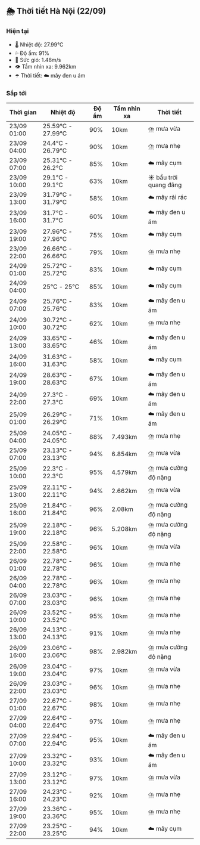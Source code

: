 ## 🌦️ Thời tiết Hà Nội (22/09)

### Hiện tại

- 🌡️ Nhiệt độ: 27.99℃
- 💦 Độ ẩm: 91%
- 💨 Sức gió: 1.48m/s
- 👁️ Tầm nhìn xa: 9.962km
- ☂️ Thời tiết: ☁️ mây đen u ám

### Sắp tới

| Thời gian | Nhiệt độ | Độ ẩm | Tầm nhìn xa | Thời tiết |
| --- | --- | --- | --- | --- |
| 23/09 01:00 | 25.59℃ - 27.99℃ | 90% | 10km | ⛈️ mưa vừa |
| 23/09 04:00 | 24.4℃ - 26.79℃ | 90% | 10km | ⛈️ mưa nhẹ |
| 23/09 07:00 | 25.31℃ - 26.2℃ | 85% | 10km | ☁️ mây cụm |
| 23/09 10:00 | 29.1℃ - 29.1℃ | 63% | 10km | ☀️ bầu trời quang đãng |
| 23/09 13:00 | 31.79℃ - 31.79℃ | 58% | 10km | ☁️ mây rải rác |
| 23/09 16:00 | 31.7℃ - 31.7℃ | 60% | 10km | ☁️ mây đen u ám |
| 23/09 19:00 | 27.96℃ - 27.96℃ | 75% | 10km | ☁️ mây cụm |
| 23/09 22:00 | 26.66℃ - 26.66℃ | 79% | 10km | ⛈️ mưa nhẹ |
| 24/09 01:00 | 25.72℃ - 25.72℃ | 83% | 10km | ☁️ mây cụm |
| 24/09 04:00 | 25℃ - 25℃ | 85% | 10km | ☁️ mây cụm |
| 24/09 07:00 | 25.76℃ - 25.76℃ | 83% | 10km | ☁️ mây đen u ám |
| 24/09 10:00 | 30.72℃ - 30.72℃ | 62% | 10km | ⛈️ mưa nhẹ |
| 24/09 13:00 | 33.65℃ - 33.65℃ | 46% | 10km | ☁️ mây đen u ám |
| 24/09 16:00 | 31.63℃ - 31.63℃ | 58% | 10km | ☁️ mây cụm |
| 24/09 19:00 | 28.63℃ - 28.63℃ | 67% | 10km | ☁️ mây đen u ám |
| 24/09 22:00 | 27.3℃ - 27.3℃ | 69% | 10km | ☁️ mây đen u ám |
| 25/09 01:00 | 26.29℃ - 26.29℃ | 71% | 10km | ☁️ mây đen u ám |
| 25/09 04:00 | 24.05℃ - 24.05℃ | 88% | 7.493km | ⛈️ mưa nhẹ |
| 25/09 07:00 | 23.13℃ - 23.13℃ | 94% | 6.854km | ⛈️ mưa vừa |
| 25/09 10:00 | 22.3℃ - 22.3℃ | 95% | 4.579km | ⛈️ mưa cường độ nặng |
| 25/09 13:00 | 22.11℃ - 22.11℃ | 94% | 2.662km | ⛈️ mưa vừa |
| 25/09 16:00 | 21.84℃ - 21.84℃ | 96% | 2.08km | ⛈️ mưa cường độ nặng |
| 25/09 19:00 | 22.18℃ - 22.18℃ | 96% | 5.208km | ⛈️ mưa cường độ nặng |
| 25/09 22:00 | 22.58℃ - 22.58℃ | 96% | 10km | ⛈️ mưa vừa |
| 26/09 01:00 | 22.78℃ - 22.78℃ | 96% | 10km | ⛈️ mưa nhẹ |
| 26/09 04:00 | 22.78℃ - 22.78℃ | 96% | 10km | ⛈️ mưa nhẹ |
| 26/09 07:00 | 23.03℃ - 23.03℃ | 96% | 10km | ⛈️ mưa nhẹ |
| 26/09 10:00 | 23.52℃ - 23.52℃ | 95% | 10km | ⛈️ mưa nhẹ |
| 26/09 13:00 | 24.13℃ - 24.13℃ | 91% | 10km | ⛈️ mưa nhẹ |
| 26/09 16:00 | 23.06℃ - 23.06℃ | 98% | 2.982km | ⛈️ mưa cường độ nặng |
| 26/09 19:00 | 23.04℃ - 23.04℃ | 97% | 10km | ⛈️ mưa vừa |
| 26/09 22:00 | 23.03℃ - 23.03℃ | 96% | 10km | ⛈️ mưa nhẹ |
| 27/09 01:00 | 22.67℃ - 22.67℃ | 98% | 10km | ⛈️ mưa nhẹ |
| 27/09 04:00 | 22.64℃ - 22.64℃ | 97% | 10km | ⛈️ mưa nhẹ |
| 27/09 07:00 | 22.94℃ - 22.94℃ | 95% | 10km | ☁️ mây đen u ám |
| 27/09 10:00 | 23.32℃ - 23.32℃ | 93% | 10km | ☁️ mây đen u ám |
| 27/09 13:00 | 23.12℃ - 23.12℃ | 97% | 10km | ⛈️ mưa vừa |
| 27/09 16:00 | 24.23℃ - 24.23℃ | 92% | 10km | ⛈️ mưa nhẹ |
| 27/09 19:00 | 23.36℃ - 23.36℃ | 95% | 10km | ⛈️ mưa nhẹ |
| 27/09 22:00 | 23.25℃ - 23.25℃ | 94% | 10km | ☁️ mây cụm |
